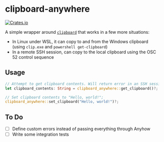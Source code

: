 # clipboard-anywhere

[![Crates.io](https://img.shields.io/crates/v/clipboard-anywhere.svg)](https://crates.io/crates/clipboard-anywhere)

A simple wrapper around [`clipboard`](https://lib.rs/crates/clipboard) that works in a few more situations:

- In Linux under WSL, it can copy to and from the Windows clipboard (using `clip.exe` and `powershell get-clipboard`)
- In a remote SSH session, can copy to the local clipboard using the OSC 52 control sequence

## Usage

```rust
// Attempt to get clipboard contents. Will return error in an SSH session
let clipboard_contents: String = clipboard_anywhere::get_clipboard()?;

// Set clipboard contents to "Hello, world!";
clipboard_anywhere::set_clipboard("Hello, world!")?;
```

## To Do

- [ ] Define custom errors instead of passing everything through Anyhow
- [ ] Write some integration tests
